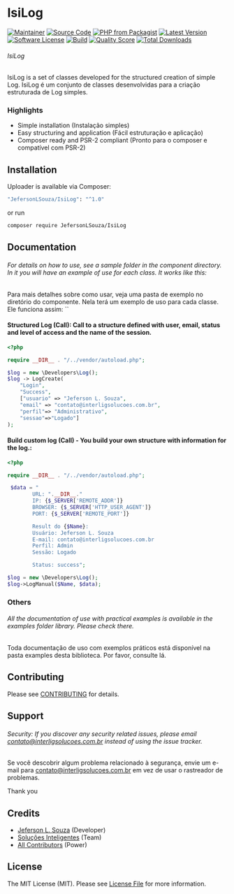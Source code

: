 # IsiLog

[![Maintainer](http://img.shields.io/badge/maintainer-@Jeferso28179293-blue.svg?style=flat-square)](https://twitter.com/Jeferso28179293)
[![Source Code](http://img.shields.io/badge/source-JefersonLSouza/IsiLog-blue.svg?style=flat-square)](https://github.com/JefersonLSouza/IsiLog)
[![PHP from Packagist](https://img.shields.io/packagist/php-v/JefersonLSouza/IsiLog.svg?style=flat-square)](https://packagist.org/packages/JefersonLSouza/IsiLog)
[![Latest Version](https://img.shields.io/github/release/JefersonLSouza/IsiLog.svg?style=flat-square)](https://github.com/JefersonLSouza/IsiLog/releases)
[![Software License](https://img.shields.io/badge/license-MIT-brightgreen.svg?style=flat-square)](LICENSE)
[![Build](https://img.shields.io/scrutinizer/build/g/JefersonLSouza/IsiLog.svg?style=flat-square)](https://scrutinizer-ci.com/g/JefersonLSouza/IsiLog)
[![Quality Score](https://img.shields.io/scrutinizer/g/JefersonLSouza/IsiLog.svg?style=flat-square)](https://scrutinizer-ci.com/g/JefersonLSouza/IsiLog)
[![Total Downloads](https://img.shields.io/packagist/dt/JefersonLSouza/IsiLog.svg?style=flat-square)](https://packagist.org/packages/JefersonLSouza/IsiLog)

###### IsiLog
IsiLog is a set of classes developed for the structured creation of simple Log.
IsiLog é um conjunto de classes desenvolvidas para a criação estruturada de Log simples.


### Highlights

- Simple installation (Instalação simples)
- Easy structuring and application (Fácil estruturação e aplicação)
- Composer ready and PSR-2 compliant (Pronto para o composer e compatível com PSR-2)

## Installation

Uploader is available via Composer:

```bash
"JefersonLSouza/IsiLog": "^1.0"
```

or run

```bash
composer require JefersonLSouza/IsiLog
```

## Documentation

###### For details on how to use, see a sample folder in the component directory. In it you will have an example of use for each class. It works like this:

Para mais detalhes sobre como usar, veja uma pasta de exemplo no diretório do componente. Nela terá um exemplo de uso para cada classe. Ele funciona assim:
``

#### Structured Log (Call): Call to a structure defined with user, email, status and level of access and the name of the session.

```php
<?php

require __DIR__ . "/../vendor/autoload.php";

$log = new \Developers\Log();
$log -> LogCreate(
    "Login",
    "Success",
    ["usuario" => "Jeferson L. Souza", 
    "email" => "contato@interligsolucoes.com.br", 
    "perfil"=> "Administrativo",
    "sessao"=>"Logado"]
);

```
#### Build custom log (Call) - You build your own structure with information for the log.:
```php
<?php

require __DIR__ . "/../vendor/autoload.php";

 $data = "
        URL: ".__DIR__."
        IP: {$_SERVER['REMOTE_ADDR']}
        BROWSER: {$_SERVER['HTTP_USER_AGENT']}
        PORT: {$_SERVER['REMOTE_PORT']}

        Result do {$Name}:
        Usuário: Jeferson L. Souza
        E-mail: contato@interligsolucoes.com.br
        Perfil: Admin
        Sessão: Logado

        Status: success";

$log = new \Developers\Log();
$log->LogManual($Name, $data); 


```

### Others

###### All the documentation of use with practical examples is available in the examples folder library. Please check there.

Toda documentação de uso com exemplos práticos está disponível na pasta examples desta biblioteca. Por favor, consulte lá.

## Contributing

Please see [CONTRIBUTING](https://github.com/JefersonLSouza/IsiLog/blob/master/CONTRIBUTING.md) for details.

## Support

###### Security: If you discover any security related issues, please email contato@interligsolucoes.com.br instead of using the issue tracker.

Se você descobrir algum problema relacionado à segurança, envie um e-mail para contato@interligsolucoes.com.br em vez de usar o rastreador de problemas.

Thank you

## Credits

- [Jeferson L. Souza](https://github.com/JefersonLSouza) (Developer)
- [Soluções Inteligentes](https://github.com/JefersonLSouza) (Team)
- [All Contributors](https://github.com/JefersonLSouza/IsiLog/contributors) (Power)

## License

The MIT License (MIT). Please see [License File](https://github.com/JefersonLSouza/IsiLogblob/master/LICENSE) for more information.
